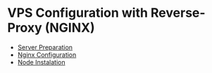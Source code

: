 # VPS Configuration with Reverse-Proxy (NGINX)

- [Server Preparation](.server-preparation.md)
- [Nginx Configuration](.nginx-first-configuration.md) 
- [Node Instalation](.node-instalation.md)
